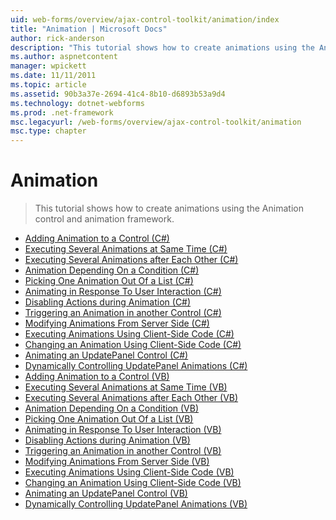 ```yaml
---
uid: web-forms/overview/ajax-control-toolkit/animation/index
title: "Animation | Microsoft Docs"
author: rick-anderson
description: "This tutorial shows how to create animations using the Animation control and animation framework."
ms.author: aspnetcontent
manager: wpickett
ms.date: 11/11/2011
ms.topic: article
ms.assetid: 90b3a37e-2694-41c4-8b10-d6893b53a9d4
ms.technology: dotnet-webforms
ms.prod: .net-framework
msc.legacyurl: /web-forms/overview/ajax-control-toolkit/animation
msc.type: chapter
---
```

Animation
====================
> This tutorial shows how to create animations using the Animation control and animation framework.


- [Adding Animation to a Control (C#)](adding-animation-to-a-control-cs.md)
- [Executing Several Animations at Same Time (C#)](executing-several-animations-at-the-same-time-cs.md)
- [Executing Several Animations after Each Other (C#)](executing-several-animations-after-each-other-cs.md)
- [Animation Depending On a Condition (C#)](animation-depending-on-a-condition-cs.md)
- [Picking One Animation Out Of a List (C#)](picking-one-animation-out-of-a-list-cs.md)
- [Animating in Response To User Interaction (C#)](animating-in-response-to-user-interaction-cs.md)
- [Disabling Actions during Animation (C#)](disabling-actions-during-animation-cs.md)
- [Triggering an Animation in another Control (C#)](triggering-an-animation-in-another-control-cs.md)
- [Modifying Animations From Server Side (C#)](modifying-animations-from-the-server-side-cs.md)
- [Executing Animations Using Client-Side Code (C#)](executing-animations-using-client-side-code-cs.md)
- [Changing an Animation Using Client-Side Code (C#)](changing-an-animation-using-client-side-code-cs.md)
- [Animating an UpdatePanel Control (C#)](animating-an-updatepanel-control-cs.md)
- [Dynamically Controlling UpdatePanel Animations (C#)](dynamically-controlling-updatepanel-animations-cs.md)
- [Adding Animation to a Control (VB)](adding-animation-to-a-control-vb.md)
- [Executing Several Animations at Same Time (VB)](executing-several-animations-at-the-same-time-vb.md)
- [Executing Several Animations after Each Other (VB)](executing-several-animations-after-each-other-vb.md)
- [Animation Depending On a Condition (VB)](animation-depending-on-a-condition-vb.md)
- [Picking One Animation Out Of a List (VB)](picking-one-animation-out-of-a-list-vb.md)
- [Animating in Response To User Interaction (VB)](animating-in-response-to-user-interaction-vb.md)
- [Disabling Actions during Animation (VB)](disabling-actions-during-animation-vb.md)
- [Triggering an Animation in another Control (VB)](triggering-an-animation-in-another-control-vb.md)
- [Modifying Animations From Server Side (VB)](modifying-animations-from-the-server-side-vb.md)
- [Executing Animations Using Client-Side Code (VB)](executing-animations-using-client-side-code-vb.md)
- [Changing an Animation Using Client-Side Code (VB)](changing-an-animation-using-client-side-code-vb.md)
- [Animating an UpdatePanel Control (VB)](animating-an-updatepanel-control-vb.md)
- [Dynamically Controlling UpdatePanel Animations (VB)](dynamically-controlling-updatepanel-animations-vb.md)